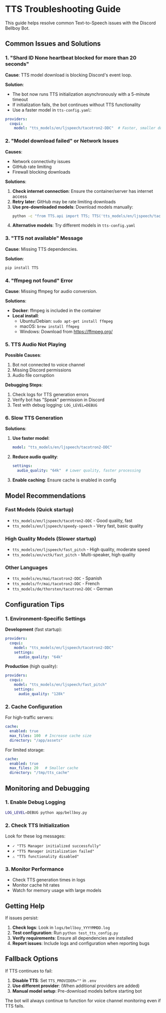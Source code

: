 # TTS Troubleshooting Guide

This guide helps resolve common Text-to-Speech issues with the Discord Bellboy Bot.

## Common Issues and Solutions

### 1. "Shard ID None heartbeat blocked for more than 20 seconds"

**Cause**: TTS model download is blocking Discord's event loop.

**Solution**:
- The bot now runs TTS initialization asynchronously with a 5-minute timeout
- If initialization fails, the bot continues without TTS functionality
- Use a faster model in `tts-config.yaml`:

```yaml
providers:
  coqui:
    model: "tts_models/en/ljspeech/tacotron2-DDC"  # Faster, smaller download
```

### 2. "Model download failed" or Network Issues

**Causes**:
- Network connectivity issues
- GitHub rate limiting
- Firewall blocking downloads

**Solutions**:
1. **Check internet connection**: Ensure the container/server has internet access
2. **Retry later**: GitHub may be rate limiting downloads
3. **Use pre-downloaded models**: Download models manually:
   ```bash
   python -c "from TTS.api import TTS; TTS('tts_models/en/ljspeech/tacotron2-DDC')"
   ```
4. **Alternative models**: Try different models in `tts-config.yaml`

### 3. "TTS not available" Message

**Cause**: Missing TTS dependencies.

**Solution**:
```bash
pip install TTS
```

### 4. "ffmpeg not found" Error

**Cause**: Missing ffmpeg for audio conversion.

**Solutions**:
- **Docker**: ffmpeg is included in the container
- **Local install**:
  - Ubuntu/Debian: `sudo apt-get install ffmpeg`
  - macOS: `brew install ffmpeg`
  - Windows: Download from https://ffmpeg.org/

### 5. TTS Audio Not Playing

**Possible Causes**:
1. Bot not connected to voice channel
2. Missing Discord permissions
3. Audio file corruption

**Debugging Steps**:
1. Check logs for TTS generation errors
2. Verify bot has "Speak" permission in Discord
3. Test with debug logging: `LOG_LEVEL=DEBUG`

### 6. Slow TTS Generation

**Solutions**:
1. **Use faster model**:
   ```yaml
   model: "tts_models/en/ljspeech/tacotron2-DDC"
   ```
2. **Reduce audio quality**:
   ```yaml
   settings:
     audio_quality: "64k"  # Lower quality, faster processing
   ```
3. **Enable caching**: Ensure cache is enabled in config

## Model Recommendations

### Fast Models (Quick startup)
- `tts_models/en/ljspeech/tacotron2-DDC` - Good quality, fast
- `tts_models/en/ljspeech/speedy-speech` - Very fast, basic quality

### High Quality Models (Slower startup)
- `tts_models/en/ljspeech/fast_pitch` - High quality, moderate speed
- `tts_models/en/vctk/fast_pitch` - Multi-speaker, high quality

### Other Languages
- `tts_models/es/mai/tacotron2-DDC` - Spanish
- `tts_models/fr/mai/tacotron2-DDC` - French
- `tts_models/de/thorsten/tacotron2-DDC` - German

## Configuration Tips

### 1. Environment-Specific Settings

**Development** (fast startup):
```yaml
providers:
  coqui:
    model: "tts_models/en/ljspeech/tacotron2-DDC"
    settings:
      audio_quality: "64k"
```

**Production** (high quality):
```yaml
providers:
  coqui:
    model: "tts_models/en/ljspeech/fast_pitch"
    settings:
      audio_quality: "128k"
```

### 2. Cache Configuration

For high-traffic servers:
```yaml
cache:
  enabled: true
  max_files: 100  # Increase cache size
  directory: "/app/assets"
```

For limited storage:
```yaml
cache:
  enabled: true
  max_files: 20   # Smaller cache
  directory: "/tmp/tts_cache"
```

## Monitoring and Debugging

### 1. Enable Debug Logging
```bash
LOG_LEVEL=DEBUG python app/bellboy.py
```

### 2. Check TTS Initialization
Look for these log messages:
- `✓ "TTS Manager initialized successfully"`
- `✗ "TTS Manager initialization failed"`
- `⚠ "TTS functionality disabled"`

### 3. Monitor Performance
- Check TTS generation times in logs
- Monitor cache hit rates
- Watch for memory usage with large models

## Getting Help

If issues persist:

1. **Check logs**: Look in `logs/bellboy_YYYYMMDD.log`
2. **Test configuration**: Run `python test_tts_config.py`
3. **Verify requirements**: Ensure all dependencies are installed
4. **Report issues**: Include logs and configuration when reporting bugs

## Fallback Options

If TTS continues to fail:

1. **Disable TTS**: Set `TTS_PROVIDER=""` in `.env`
2. **Use different provider**: (When additional providers are added)
3. **Manual model setup**: Pre-download models before starting bot

The bot will always continue to function for voice channel monitoring even if TTS fails.
